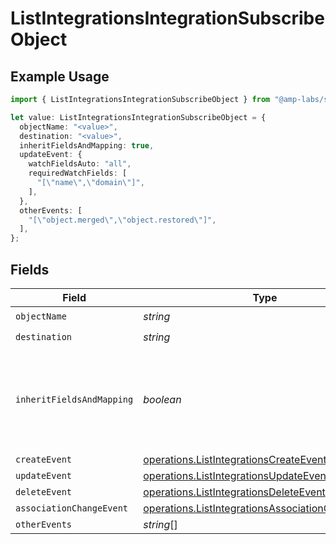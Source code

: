 # ListIntegrationsIntegrationSubscribeObject

## Example Usage

```typescript
import { ListIntegrationsIntegrationSubscribeObject } from "@amp-labs/sdk-node-platform/models/operations";

let value: ListIntegrationsIntegrationSubscribeObject = {
  objectName: "<value>",
  destination: "<value>",
  inheritFieldsAndMapping: true,
  updateEvent: {
    watchFieldsAuto: "all",
    requiredWatchFields: [
      "[\"name\",\"domain\"]",
    ],
  },
  otherEvents: [
    "[\"object.merged\",\"object.restored\"]",
  ],
};
```

## Fields

| Field                                                                                                                  | Type                                                                                                                   | Required                                                                                                               | Description                                                                                                            | Example                                                                                                                |
| ---------------------------------------------------------------------------------------------------------------------- | ---------------------------------------------------------------------------------------------------------------------- | ---------------------------------------------------------------------------------------------------------------------- | ---------------------------------------------------------------------------------------------------------------------- | ---------------------------------------------------------------------------------------------------------------------- |
| `objectName`                                                                                                           | *string*                                                                                                               | :heavy_check_mark:                                                                                                     | N/A                                                                                                                    |                                                                                                                        |
| `destination`                                                                                                          | *string*                                                                                                               | :heavy_check_mark:                                                                                                     | N/A                                                                                                                    |                                                                                                                        |
| `inheritFieldsAndMapping`                                                                                              | *boolean*                                                                                                              | :heavy_minus_sign:                                                                                                     | If true, the integration will inherit the fields and mapping from the read object.                                     | true                                                                                                                   |
| `createEvent`                                                                                                          | [operations.ListIntegrationsCreateEvent](../../models/operations/listintegrationscreateevent.md)                       | :heavy_minus_sign:                                                                                                     | N/A                                                                                                                    |                                                                                                                        |
| `updateEvent`                                                                                                          | [operations.ListIntegrationsUpdateEvent](../../models/operations/listintegrationsupdateevent.md)                       | :heavy_minus_sign:                                                                                                     | N/A                                                                                                                    |                                                                                                                        |
| `deleteEvent`                                                                                                          | [operations.ListIntegrationsDeleteEvent](../../models/operations/listintegrationsdeleteevent.md)                       | :heavy_minus_sign:                                                                                                     | N/A                                                                                                                    |                                                                                                                        |
| `associationChangeEvent`                                                                                               | [operations.ListIntegrationsAssociationChangeEvent](../../models/operations/listintegrationsassociationchangeevent.md) | :heavy_minus_sign:                                                                                                     | N/A                                                                                                                    |                                                                                                                        |
| `otherEvents`                                                                                                          | *string*[]                                                                                                             | :heavy_minus_sign:                                                                                                     | N/A                                                                                                                    |                                                                                                                        |
